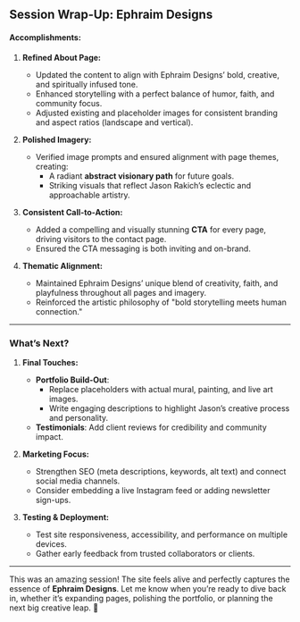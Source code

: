 ## **Session Wrap-Up: Ephraim Designs**

#### **Accomplishments:**

1. **Refined About Page:**

   - Updated the content to align with Ephraim Designs’ bold, creative, and spiritually infused tone.
   - Enhanced storytelling with a perfect balance of humor, faith, and community focus.
   - Adjusted existing and placeholder images for consistent branding and aspect ratios (landscape and vertical).

2. **Polished Imagery:**

   - Verified image prompts and ensured alignment with page themes, creating:
     - A radiant **abstract visionary path** for future goals.
     - Striking visuals that reflect Jason Rakich’s eclectic and approachable artistry.

3. **Consistent Call-to-Action:**

   - Added a compelling and visually stunning **CTA** for every page, driving visitors to the contact page.
   - Ensured the CTA messaging is both inviting and on-brand.

4. **Thematic Alignment:**
   - Maintained Ephraim Designs’ unique blend of creativity, faith, and playfulness throughout all pages and imagery.
   - Reinforced the artistic philosophy of "bold storytelling meets human connection."

---

### **What’s Next?**

1. **Final Touches:**

   - **Portfolio Build-Out**:
     - Replace placeholders with actual mural, painting, and live art images.
     - Write engaging descriptions to highlight Jason’s creative process and personality.
   - **Testimonials**: Add client reviews for credibility and community impact.

2. **Marketing Focus:**

   - Strengthen SEO (meta descriptions, keywords, alt text) and connect social media channels.
   - Consider embedding a live Instagram feed or adding newsletter sign-ups.

3. **Testing & Deployment:**
   - Test site responsiveness, accessibility, and performance on multiple devices.
   - Gather early feedback from trusted collaborators or clients.

---

This was an amazing session! The site feels alive and perfectly captures the essence of **Ephraim Designs**. Let me know when you’re ready to dive back in, whether it’s expanding pages, polishing the portfolio, or planning the next big creative leap. 🚀
